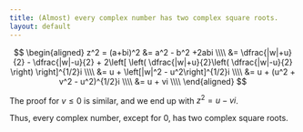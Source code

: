 ```yaml
---
title: (Almost) every complex number has two complex square roots.
layout: default
---
```

$$
\begin{aligned}
z^2 = (a+bi)^2 &= a^2 - b^2 +2abi \\\\
               &= \dfrac{|w|+u}{2} - \dfrac{|w|-u}{2} + 2\left[ \left( \dfrac{|w|+u}{2}\left( \dfrac{|w|-u}{2} \right) \right]^{1/2}i \\\\
               &= u + \left[|w|^2 - u^2\right]^{1/2}i \\\\
               &= u + (u^2 + v^2 - u^2)^{1/2}i \\\\
               &= u + vi \\\\
\end{aligned}
$$

The proof for $v \leq 0$ is similar, and we end up with $z^2 = u - vi$.

Thus, every complex number, except for 0, has two complex square roots.
